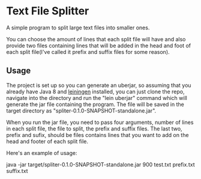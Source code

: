 # Text File Splitter

A simple program to split large text files into smaller ones. 

You can choose the amount of lines that each split file will have and also provide two files containing lines that
will be added in the head and foot of each split file(I've called it prefix and suffix files for some reason).

## Usage

The project is set up so you can generate an uberjar, so assuming that you already have Java 8 and [leiningen](https://leiningen.org/) installed, you can just clone the repo, 
navigate into the directory and run the "lein uberjar" command which will generate the jar file containing the program.
The file will be saved in the target directory as "spliter-0.1.0-SNAPSHOT-standalone.jar".

When you run the jar file, you need to pass four arguments, number of lines in each split file, the file to split, the prefix and suffix files. The last two, prefix and sufix,
should be files contains lines that you want to add on the head and footer of each split file.

Here's an example of usage:

java -jar target/spliter-0.1.0-SNAPSHOT-standalone.jar 900 test.txt prefix.txt suffix.txt